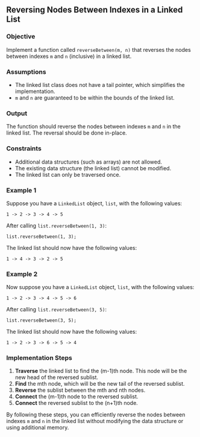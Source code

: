 ## Reversing Nodes Between Indexes in a Linked List

### Objective
Implement a function called `reverseBetween(m, n)` that reverses the nodes between indexes `m` and `n` (inclusive) in a linked list.

### Assumptions
- The linked list class does not have a tail pointer, which simplifies the implementation.
- `m` and `n` are guaranteed to be within the bounds of the linked list.

### Output
The function should reverse the nodes between indexes `m` and `n` in the linked list. The reversal should be done in-place.

### Constraints
- Additional data structures (such as arrays) are not allowed.
- The existing data structure (the linked list) cannot be modified.
- The linked list can only be traversed once.

### Example 1
Suppose you have a `LinkedList` object, `list`, with the following values:
```
1 -> 2 -> 3 -> 4 -> 5
```

After calling `list.reverseBetween(1, 3)`:
```
list.reverseBetween(1, 3);
```
The linked list should now have the following values:
```
1 -> 4 -> 3 -> 2 -> 5
```

### Example 2
Now suppose you have a `LinkedList` object, `list`, with the following values:
```
1 -> 2 -> 3 -> 4 -> 5 -> 6
```

After calling `list.reverseBetween(3, 5)`:
```
list.reverseBetween(3, 5);
```
The linked list should now have the following values:
```
1 -> 2 -> 3 -> 6 -> 5 -> 4
```

### Implementation Steps
1. **Traverse** the linked list to find the (m-1)th node. This node will be the new head of the reversed sublist.
2. **Find** the mth node, which will be the new tail of the reversed sublist.
3. **Reverse** the sublist between the mth and nth nodes.
4. **Connect** the (m-1)th node to the reversed sublist.
5. **Connect** the reversed sublist to the (n+1)th node.

By following these steps, you can efficiently reverse the nodes between indexes `m` and `n` in the linked list without modifying the data structure or using additional memory.